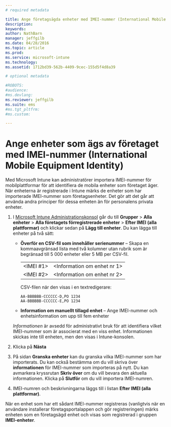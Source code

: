 ```yaml
---
# required metadata

title: Ange företagsägda enheter med IMEI-nummer (International Mobile Equipment Identity) | Microsoft Intune
description:
keywords:
author: NathBarn
manager: jeffgilb
ms.date: 04/28/2016
ms.topic: article
ms.prod:
ms.service: microsoft-intune
ms.technology:
ms.assetid: 1712bd39-562b-4409-9cec-155d5f4d8a39

# optional metadata

#ROBOTS:
#audience:
#ms.devlang:
ms.reviewer: jeffgilb
ms.suite: ems
#ms.tgt_pltfrm:
#ms.custom:

---
```


# Ange enheter som ägs av företaget med IMEI-nummer (International Mobile Equipment Identity)
Med Microsoft Intune kan administratörer importera IMEI-nummer för mobilplattformar för att identifiera de mobila enheter som företaget äger. När enheterna är registrerade i Intune märks de enheter som har importerade IMEI-nummer som företagsenheter. Det gör att det går att använda andra principer för dessa enheten än för personalens privata enheter.

1. I [Microsoft Intune Administrationskonsol](http://manage.microsoft.com) går du till **Grupper** &gt; **Alla enheter** &gt; **Alla företagets förregistrerade enheter** &gt; **Efter IMEI (alla plattformar)** och klickar sedan på **Lägg till enheter**. Du kan lägga till enheter på två sätt:

    -   **Överför en CSV-fil som innehåller serienummer** – Skapa en kommaavgränsad lista med två kolumner utan rubrik som är begränsad till 5 000 enheter eller 5 MB per CSV-fil.

        |||
        |-|-|
        |&lt;IMEI #1&gt;|&lt;Information om enhet nr 1&gt;|
        |&lt;IMEI #2&gt;|&lt;Information om enhet nr 2&gt;|
        CSV-filen när den visas i en textredigerare:

        ```
        AA-BBBBBB-CCCCCC-D,PO 1234
        AA-BBBBBB-CCCCCC-E,PO 1234
        ```

    -   **Information om manuellt tillagd enhet** – Ange IMEI-nummer och enhetsinformation om upp till fem enheter

   *Informationen* är avsedd för administrativt bruk för att identifiera vilket IMEI-nummer som är associerat med en viss enhet. Informationen skickas inte till enheten, men den visas i Intune-konsolen.

2.   Klicka på **Nästa**
3.  På sidan **Granska enheter** kan du granska vilka IMEI-nummer som har importerats. Du kan också bestämma om du vill skriva över **informationen** för IMEI-nummer som importeras på nytt. Du kan avmarkera kryssrutan **Skriv över** om du vill bevara den aktuella informationen. Klicka på **Slutför** om du vill importera IMEI-numren.
4.  IMEI-numren och beskrivningarna läggs till i listan **Efter IMEI (alla plattformar)**.

När en enhet som har ett sådant IMEI-nummer registreras (vanligtvis när en användare installerar företagsportalappen och gör registreringen) märks enheten som en företagsägd enhet och visas som registrerad i gruppen **IMEI-enheter**.


<!--HONumber=May16_HO2-->


